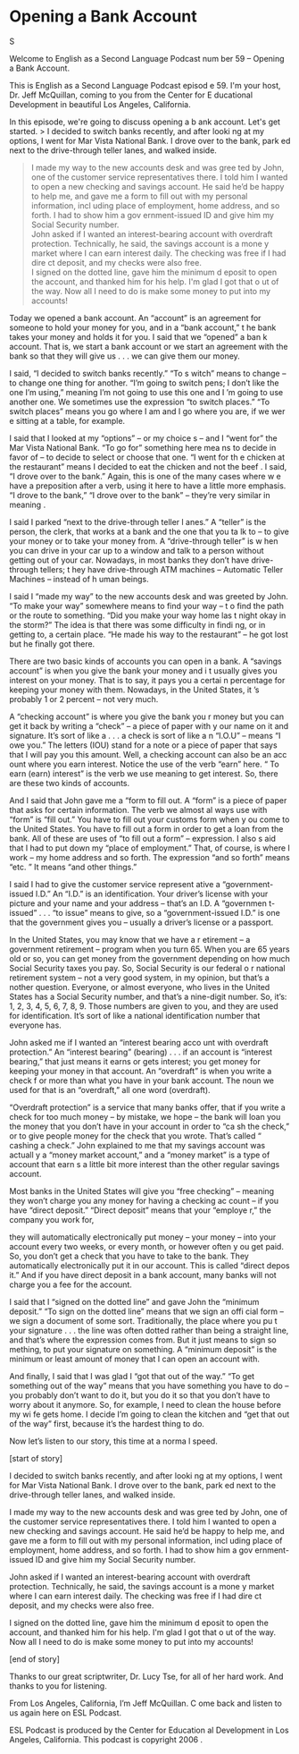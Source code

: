 # Opening a Bank Account

S 

Welcome to English as a Second Language Podcast num ber 59 – Opening a Bank Account. 

This is English as a Second Language Podcast episod e 59. I'm your host, Dr. Jeff McQuillan, coming to you from the Center for E ducational Development in beautiful Los Angeles, California. 

In this episode, we're going to discuss opening a b ank account. Let's get started. > I decided to switch banks recently, and after looki ng at my options, I went for Mar Vista National Bank. I drove over to the bank, park ed next to the drive-through teller lanes, and walked inside.  
> I made my way to the new accounts desk and was gree ted by John, one of the customer service representatives there. I told him I wanted to open a new checking and savings account. He said he’d be happy  to help me, and gave me a form to fill out with my personal information, incl uding place of employment, home address, and so forth. I had to show him a gov ernment-issued ID and give him my Social Security number.  
> John asked if I wanted an interest-bearing account with overdraft protection. Technically, he said, the savings account is a mone y market where I can earn interest daily. The checking was free if I had dire ct deposit, and my checks were also free.  
> I signed on the dotted line, gave him the minimum d eposit to open the account, and thanked him for his help. I'm glad I got that o ut of the way. Now all I need to do is make some money to put into my accounts!

Today we opened a bank account. An “account” is an agreement for someone to hold your money for you, and in a “bank account,” t he bank takes your money and holds it for you. I said that we “opened” a ban k account. That is, we start a bank account or we start an agreement with the bank  so that they will give us . . . we can give them our money.  

I said, “I decided to switch banks recently.” “To s witch” means to change – to change one thing for another. “I’m going to switch pens; I don’t like the one I’m using,” meaning I’m not going to use this one and I ’m going to use another one. We sometimes use the expression “to switch places.”  “To switch places” means you go where I am and I go where you are, if we wer e sitting at a table, for example.  

I said that I looked at my “options” – or my choice s – and I “went for” the Mar Vista National Bank. “To go for” something here mea ns to decide in favor of – to decide to select or choose that one. “I went for th e chicken at the restaurant” means I decided to eat the chicken and not the beef . I said, “I drove over to the bank.” Again, this is one of the many cases where w e have a preposition after a verb, using it here to have a little more emphasis.  “I drove to the bank,” “I drove over to the bank” – they’re very similar in meaning .  

I said I parked “next to the drive-through teller l anes.” A “teller” is the person, the clerk, that works at a bank and the one that you ta lk to – to give your money or to take your money from. A “drive-through teller” is w hen you can drive in your car up to a window and talk to a person without getting  out of your car. Nowadays, in most banks they don’t have drive-through tellers; t hey have drive-through ATM machines – Automatic Teller Machines – instead of h uman beings.  

I said I “made my way” to the new accounts desk and  was greeted by John. “To make your way” somewhere means to find your way – t o find the path or the route to something. “Did you make your way home las t night okay in the storm?” The idea is that there was some difficulty in findi ng, or in getting to, a certain place. “He made his way to the restaurant” – he got  lost but he finally got there.  

There are two basic kinds of accounts you can open in a bank. A “savings account” is when you give the bank your money and i t usually gives you interest on your money. That is to say, it pays you a certai n percentage for keeping your money with them. Nowadays, in the United States, it ’s probably 1 or 2 percent – not very much.  

A “checking account” is where you give the bank you r money but you can get it back by writing a “check” – a piece of paper with y our name on it and signature. It’s sort of like a . . . a check is sort of like a n “I.O.U” – means “I owe you.” The letters (IOU) stand for a note or a piece of paper that says that I will pay you this amount. Well, a checking account can also be an acc ount where you earn interest. Notice the use of the verb “earn” here. “ To earn (earn) interest” is the verb we use meaning to get interest. So, there are these two kinds of accounts.  

And I said that John gave me a “form to fill out. A  “form” is a piece of paper that asks for certain information. The verb we almost al ways use with “form” is “fill out.” You have to fill out your customs form when y ou come to the United States. You have to fill out a form in order to get a loan from the bank. All of these are uses of “to fill out a form” – expression. I also s aid that I had to put down my “place of employment.” That, of course, is where I work – my home address and so forth. The expression “and so forth” means “etc. ” It means “and other things.”  

I said I had to give the customer service represent ative a “government-issued I.D.” An “I.D.” is an identification. Your driver’s  license with your picture and your name and your address – that’s an I.D. A “governmen t-issued” . . . “to issue” means to give, so a “government-issued I.D.” is one  that the government gives you – usually a driver’s license or a passport. 

In the United States, you may know that we have a r etirement – a government retirement – program when you turn 65. When you are  65 years old or so, you can get money from the government depending on how much Social Security taxes you pay. So, Social Security is our federal o r national retirement system – not a very good system, in my opinion, but that’s a nother question. Everyone, or almost everyone, who lives in the United States has  a Social Security number, and that’s a nine-digit number. So, it’s: 1, 2, 3, 4, 5, 6, 7, 8, 9. Those numbers are given to you, and they are used for identification.  It’s sort of like a national identification number that everyone has.  

John asked me if I wanted an “interest bearing acco unt with overdraft protection.” An “interest bearing” (bearing) . . . if an account  is “interest bearing,” that just means it earns or gets interest; you get money for keeping your money in that account. An “overdraft” is when you write a check f or more than what you have in your bank account. The noun we used for that is an “overdraft,” all one word (overdraft).  

“Overdraft protection” is a service that many banks  offer, that if you write a check for too much money – by mistake, we hope – the bank  will loan you the money that you don’t have in your account in order to “ca sh the check,” or to give people money for the check that you wrote. That’s called “ cashing a check.” John explained to me that my savings account was actuall y a “money market account,” and a “money market” is a type of account that earn s a little bit more interest than the other regular savings account.  

Most banks in the United States will give you “free  checking” – meaning they won’t charge you any money for having a checking ac count – if you have “direct deposit.” “Direct deposit” means that your “employe r,” the company you work for,  

they will automatically electronically put money – your money – into your account every two weeks, or every month, or however often y ou get paid. So, you don’t get a check that you have to take to the bank. They  automatically electronically put it in our account. This is called “direct depos it.” And if you have direct deposit in a bank account, many banks will not charge you a  fee for the account.  

I said that I “signed on the dotted line” and gave John the “minimum deposit.” “To sign on the dotted line” means that we sign an offi cial form – we sign a document of some sort. Traditionally, the place where you pu t your signature . . . the line was often dotted rather than being a straight line,  and that’s where the expression comes from. But it just means to sign so mething, to put your signature on something. A “minimum deposit” is the minimum or least amount of money that I can open an account with.  

And finally, I said that I was glad I “got that out  of the way.” “To get something out of the way” means that you have something you have to do – you probably don’t want to do it, but you do it so that you don’t have  to worry about it anymore. So, for example, I need to clean the house before my wi fe gets home. I decide I’m going to clean the kitchen and “get that out of the  way” first, because it’s the hardest thing to do.  

Now let’s listen to our story, this time at a norma l speed. 

[start of story] 

I decided to switch banks recently, and after looki ng at my options, I went for Mar Vista National Bank. I drove over to the bank, park ed next to the drive-through teller lanes, and walked inside.  

I made my way to the new accounts desk and was gree ted by John, one of the customer service representatives there. I told him I wanted to open a new checking and savings account. He said he’d be happy  to help me, and gave me a form to fill out with my personal information, incl uding place of employment, home address, and so forth. I had to show him a gov ernment-issued ID and give him my Social Security number.  

John asked if I wanted an interest-bearing account with overdraft protection. Technically, he said, the savings account is a mone y market where I can earn interest daily. The checking was free if I had dire ct deposit, and my checks were also free.  

I signed on the dotted line, gave him the minimum d eposit to open the account, and thanked him for his help. I'm glad I got that o ut of the way. Now all I need to do is make some money to put into my accounts! 

[end of story] 

Thanks to our great scriptwriter, Dr. Lucy Tse, for  all of her hard work. And thanks to you for listening.  

From Los Angeles, California, I’m Jeff McQuillan. C ome back and listen to us again here on ESL Podcast. 

ESL Podcast is produced by the Center for Education al Development in Los Angeles, California. This podcast is copyright 2006 .

